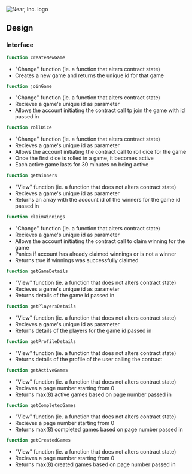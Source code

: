 ![Near, Inc. logo](https://near.org/wp-content/themes/near-19/assets/img/logo.svg?t=1553011311)

## Design

### Interface

```ts
function createNewGame
```
- "Change" function (ie. a function that alters contract state)
- Creates a new game and returns the unique id for that game

```ts
function joinGame
```
- "Change" function (ie. a function that alters contract state)
- Recieves a game's unique id as parameter
- Allows the account initiating the contract call tp join the game with id passed in

```ts
function rollDice
```
- "Change" function (ie. a function that alters contract state)
- Recieves a game's unique id as parameter
- Allows the account initiating the contract call to roll dice for the game 
- Once the first dice is rolled in a game, it becomes active
- Each active game lasts for 30 minutes on being active 

```ts
function getWinners
```
- "View" function (ie. a function that does not alters contract state)
- Recieves a game's unique id as parameter
- Returns an array with the account id of the winners for the game id passed in

```ts
function claimWinnings
```
- "Change" function (ie. a function that alters contract state)
- Recieves a game's unique id as parameter
- Allows the account initiating the contract call to claim winning for the game 
- Panics if account has already claimed winnings or is not a winner
- Returns true if winnings was successfully claimed


```ts
function getGameDetails
```
- "View" function (ie. a function that does not alters contract state)
- Recieves a game's unique id as parameter
- Returns details of the game id passed in


```ts
function getPlayersDetails
```
- "View" function (ie. a function that does not alters contract state)
- Recieves a game's unique id as parameter
- Returns details of the players for the game id passed in


```ts
function getProfileDetails
```
- "View" function (ie. a function that does not alters contract state)
- Returns details of the profile of the user calling the contract



```ts
function getActiveGames
```
- "View" function (ie. a function that does not alters contract state)
- Recieves a page number starting from 0
- Returns max(8) active games based on page number passed in

```ts
function getCompletedGames
```
- "View" function (ie. a function that does not alters contract state)
- Recieves a page number starting from 0
- Returns max(8) completed games based on page number passed in

```ts
function getCreatedGames
```
- "View" function (ie. a function that does not alters contract state)
- Recieves a page number starting from 0
- Returns max(8) created games based on page number passed in

